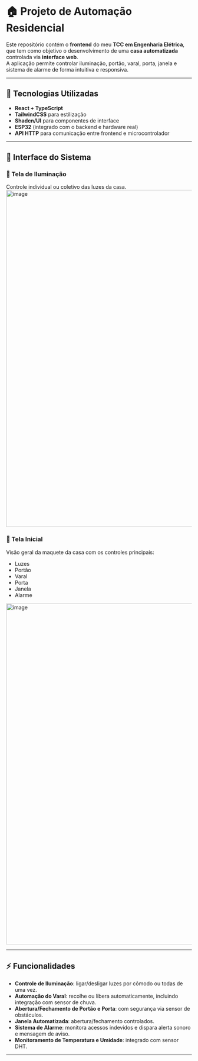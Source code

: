 # 🏠 Projeto de Automação Residencial

Este repositório contém o **frontend** do meu **TCC em Engenharia Elétrica**, que tem como objetivo o desenvolvimento de uma **casa automatizada** controlada via **interface web**.  
A aplicação permite controlar iluminação, portão, varal, porta, janela e sistema de alarme de forma intuitiva e responsiva.  

---

## 🚀 Tecnologias Utilizadas

- **React + TypeScript**
- **TailwindCSS** para estilização
- **Shadcn/UI** para componentes de interface
- **ESP32** (integrado com o backend e hardware real)
- **API HTTP** para comunicação entre frontend e microcontrolador

---

## 🎨 Interface do Sistema

### 🔹 Tela de Iluminação
Controle individual ou coletivo das luzes da casa.  
<img width="1875" height="911" alt="image" src="https://github.com/user-attachments/assets/86ab5c37-312c-45d4-b2e4-9d01fbbf43d9" />


### 🔹 Tela Inicial
Visão geral da maquete da casa com os controles principais:  
- Luzes  
- Portão  
- Varal  
- Porta  
- Janela  
- Alarme  

<img width="1868" height="922" alt="image" src="https://github.com/user-attachments/assets/1f185e76-c81c-4644-a382-f857ca7110d5" />


---

## ⚡ Funcionalidades

- **Controle de Iluminação**: ligar/desligar luzes por cômodo ou todas de uma vez.  
- **Automação do Varal**: recolhe ou libera automaticamente, incluindo integração com sensor de chuva.  
- **Abertura/Fechamento de Portão e Porta**: com segurança via sensor de obstáculos.  
- **Janela Automatizada**: abertura/fechamento controlados.  
- **Sistema de Alarme**: monitora acessos indevidos e dispara alerta sonoro e mensagem de aviso.  
- **Monitoramento de Temperatura e Umidade**: integrado com sensor DHT.  

---

